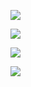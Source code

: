 ![](https://komarev.com/ghpvc/?username=RikiKimura)

[![](https://github-profile-trophy.vercel.app/?username=RikiKimura)](https://github.com/ryo-ma/github-profile-trophy)

![](https://github-readme-stats.vercel.app/api?username=RikiKimura&count_private=true&show_icons=true&theme=dracula)

![](https://github-readme-stats.vercel.app/api/top-langs/?username=RikiKimura&layout=compact&theme=dracula)

